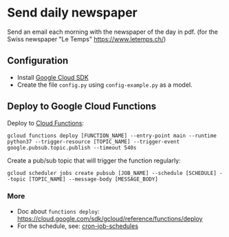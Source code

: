 # Send daily newspaper
Send an email each morning with the newspaper of the day in pdf. (for the Swiss newspaper "Le Temps" https://www.letemps.ch/)

## Configuration
- Install [Google Cloud SDK](https://cloud.google.com/sdk/install)
- Create the file `config.py` using `config-example.py` as a model.

## Deploy to Google Cloud Functions
Deploy to [Cloud Functions](https://console.cloud.google.com/functions/):
```shell script
gcloud functions deploy [FUNCTION_NAME] --entry-point main --runtime python37 --trigger-resource [TOPIC_NAME] --trigger-event google.pubsub.topic.publish --timeout 540s
```

Create a pub/sub topic that will trigger the function regularly:
```shell script
gcloud scheduler jobs create pubsub [JOB_NAME] --schedule [SCHEDULE] --topic [TOPIC_NAME] --message-body [MESSAGE_BODY]
```

### More
- Doc about `functions deploy`: https://cloud.google.com/sdk/gcloud/reference/functions/deploy
- For the schedule, see: [cron-job-schedules](https://cloud.google.com/scheduler/docs/configuring/cron-job-schedules)
